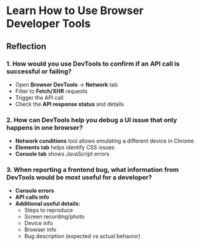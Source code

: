 # Learn How to Use Browser Developer Tools

## Reflection

### 1. How would you use DevTools to confirm if an API call is successful or failing?
- Open **Browser DevTools** → **Network** tab  
- Filter to **Fetch/XHR** requests  
- Trigger the API call  
- Check the **API response status** and details  

### 2. How can DevTools help you debug a UI issue that only happens in one browser?
- **Network conditions** tool allows emulating a different device in Chrome  
- **Elements tab** helps identify CSS issues  
- **Console tab** shows JavaScript errors  

### 3. When reporting a frontend bug, what information from DevTools would be most useful for a developer?
- **Console errors**  
- **API calls info**  
- **Additional useful details:**
  - Steps to reproduce  
  - Screen recording/photo  
  - Device info  
  - Browser info  
  - Bug description (expected vs actual behavior)  
